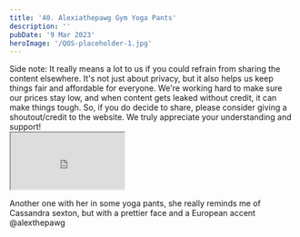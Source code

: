 ```yaml
---
title: '40. Alexiathepawg Gym Yoga Pants'
description: ''
pubDate: '9 Mar 2023'
heroImage: '/QOS-placeholder-1.jpg'
---
```

<div class="video_paragraph_header"> Side note: It really means a lot to us if you could refrain from sharing the content elsewhere. It's not just about privacy, but it also helps us keep things fair and affordable for everyone. We're working hard to make sure our prices stay low, and when content gets leaked without credit, it can make things tough. So, if you do decide to share, please consider giving a shoutout/credit to the website. We truly appreciate your understanding and support!</div>

<iframe src="https://drive.google.com/file/d/1owbeoZhFat7ggkpG9s7AjiOYC8QyjbPS/preview" width="200" height="100" allow="autoplay" allowfullscreen="allowfullscreen"></iframe>

Another one with her in some yoga pants, she really reminds me of Cassandra sexton, but with a prettier face and a European accent @alexthepawg
<br>
<br>
<!---<a class="read_more" href="https://drive.google.com/file/d/1owbeoZhFat7ggkpG9s7AjiOYC8QyjbPS/view?usp=sharing">Download</a>--->
